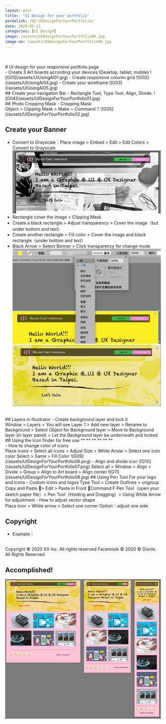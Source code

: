 ```yaml
---
layout: post
title:  "UI Design for your portfolio"
permalink: /UI-UIDesignForYourPortfolio/
date: 2020-05-11
categories: [UI Design]
image: /assets/UIDesignForYourPortfolio09.jpg
image-sm: /assets/UIDesignForYourPortfolio09.jpg
---
```

<br />
<br />
# UI design for your responsive portfolio page
<br />
- Create 3 Art boards according your devices (Desktop, tablet, mobile)
![G01](/assets/UIUsingAI01.jpg)
- Create responsive column grid
![G02](/assets/UIUsingAI04.jpg)
- Create your wireframe
![G03](/assets/UIUsingAI05.jpg)

<br />
## Create your navigation Bar
- Rectangle Tool, Type Tool, Align, Divide.
![G04](/assets/UIDesignForYourPortfolio01.jpg)  

<br />
## Photo Cropping Mask
- Cropping Mask
<br />
Object > Clipping Mask > Make = Command 7
![G05](/assets/UIDesignForYourPortfolio02.jpg)  

## Create your Banner
- Convert to Grayscale：Place image > Embed > Edit > Edit Colors > Convert to Grayscale  
![G06](/assets/UIDesignForYourPortfolio03.jpg)  
- Rectangle cover the image > Clipping Mask  
- Create a black rectangle > Adjust transparency > Cover the image（but under bottom and text）
- Create another rectangle > Fill color > Cover the image and black rectangle（under bottom and text）
- Black Arrow > Select Banner > Click transparency for change mode  
![G07](/assets/UIDesignForYourPortfolio04.jpg)  
![G08](/assets/UIDesignForYourPortfolio05.jpg)  

<br />
## Layers in Illustrator
- Create background layer and lock it
<br />
Window > Layers > You will see Layer 1 > Add new layer > Rename to Background > Select Object for Background layer > Move to Background layer (in layer panel) > Let the Background layer be underneath and locked

<br />
## Using the Icon finder for free use
*<https://www.flaticon.com/>*  
*<https://www.freepik.com/>*  
*<https://iconstore.co/>*  
*<https://streamlineicons.com/>*  
*<https://www.iconfinder.com/search/?q=web>*  
*<https://www.vecteezy.com/free-vector/web-icons>*  
<br />
- How to change color of icons
<br />
Place icons > Select all icons > Adjust Size > White Arrow > Select one icon color  
Select > Same > Fill Color
![G09](/assets/UIDesignForYourPortfolio06.png)  
- Align and divide icon
![G10](/assets/UIDesignForYourPortfolio07.png)  
Select all > Window > Align > Divide > Group > Align to Art board > Align center
![G11](/assets/UIDesignForYourPortfolio08.jpg)  
## Using Pen Tool For your logo and icons
- Custom icons and logos
Type Tool > Create Outlines > ungroup
<br />
Copy and Paste > Edit > Paste in Front ＝Command F
Pen Tool（open your sketch paper file）> Pen Tool（Holding and Dragging）> Using White Arrow for adjustment
- How to adjust vector shape
<br />
Place Icon > White arrow > Select one corner  
Option：adjust one side
<br />

## Copyright
- Example：
<br />
Copyright © 2020 XX Inc. All rights reserved  
Facemook © 2020  
© Disnie. All Rights Reserved  

## Accomplished!
![G12](/assets/UIDesignForYourPortfolio09.jpg)
